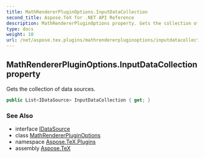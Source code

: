 ```yaml
---
title: MathRendererPluginOptions.InputDataCollection
second_title: Aspose.TeX for .NET API Reference
description: MathRendererPluginOptions property. Gets the collection of data sources
type: docs
weight: 10
url: /net/aspose.tex.plugins/mathrendererpluginoptions/inputdatacollection/
---
```

## MathRendererPluginOptions.InputDataCollection property

Gets the collection of data sources.

```csharp
public List<IDataSource> InputDataCollection { get; }
```

### See Also

* interface [IDataSource](../../idatasource/)
* class [MathRendererPluginOptions](../)
* namespace [Aspose.TeX.Plugins](../../mathrendererpluginoptions/)
* assembly [Aspose.TeX](../../../)


